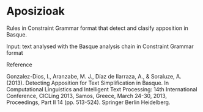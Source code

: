 # Aposizioak

Rules in Constraint Grammar format that detect and clasify apposition in Basque.

Input: text analysed with the Basque analysis chain in Constraint Grammar format

Reference

Gonzalez-Dios, I., Aranzabe, M. J., Díaz de Ilarraza, A., & Soraluze, A. (2013). Detecting Apposition for Text Simplification in Basque. In Computational Linguistics and Intelligent Text Processing: 14th International Conference, CICLing 2013, Samos, Greece, March 24-30, 2013, Proceedings, Part II 14 (pp. 513-524). Springer Berlin Heidelberg.
